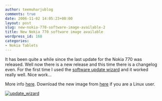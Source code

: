 ```yaml
---
author: teemuharjublog
comments: true
date: 2006-11-02 14:05:23+00:00
layout: post
slug: new-nokia-770-software-image-available-2
title: New Nokia 770 software image available
wordpress_id: 168
categories:
- Nokia Tablets
---
```


It has been quite a while since the last update for the Nokia 770 was released. Well now there is a new release and this time there is a changelog even. For the first time I used the [software update wizard](http://europe.nokia.com/A4144790) and it worked really well. Nice work...

More info [here](http://maemo.org/pipermail/maemo-announce/2006-November/000030.html).
Download the new image from [here](http://www.maemo.org/downloads/nokia_770) if you are a Linux user.

[![update_wizard](http://static.flickr.com/113/286788681_52c192410e_m.jpg)](http://www.flickr.com/photos/teemu/286788681/)
